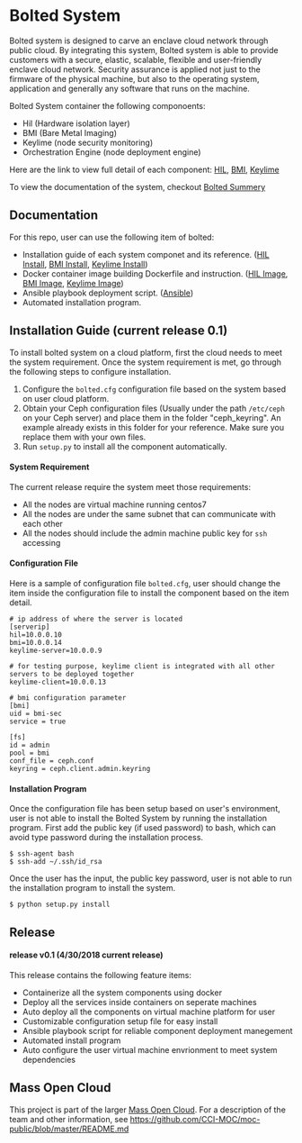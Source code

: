 # Bolted System
Bolted system is designed to carve an enclave cloud network through public cloud. By integrating this system, Bolted system is able to provide customers with a secure, elastic, scalable, flexible and user-friendly enclave cloud network. Security assurance is applied not just to the firmware of the physical machine, but also to the operating system, application and generally any software that runs on the machine. 

Bolted System container the following componoents:
* Hil (Hardware isolation layer)
* BMI (Bare Metal Imaging)
* Keylime (node security monitoring)
* Orchestration Engine (node deployment engine)

Here are the link to view full detail of each component: [HIL](https://github.com/CCI-MOC/hil), [BMI](https://github.com/CCI-MOC/ims), [Keylime](https://github.com/mit-ll/python-keylime)

To view the documentation of the system, checkout [Bolted Summery](docs)

## Documentation
For this repo, user can use the following item of bolted:
* Installation guide of each system componet and its reference. ([HIL Install](installation_guide/hil-install), [BMI Install](installation_guide/bmi-install), [Keylime Install](installation_guide/keylime-install))
* Docker container image building Dockerfile and instruction. ([HIL Image](containers/hil), [BMI Image](containers/bmi), [Keylime Image](containers/keylime))
* Ansible playbook deployment script. ([Ansible](ansible))
* Automated installation program.

## Installation Guide (current release 0.1)
To install bolted system on a cloud platform, first the cloud needs to meet the system requirement. Once the system requirement is met, go through the following steps to configure installation.
1. Configure the `bolted.cfg` configuration file based on the system based on user cloud platform. 
2. Obtain your Ceph configuration files (Usually under the path `/etc/ceph` on your Ceph server) and place them in the folder "ceph_keyring". An example already exists in this folder for your reference. Make sure you replace them with your own files.
3. Run `setup.py` to install all the component automatically.

#### System Requirement
The current release require the system meet those requirements:
* All the nodes are virtual machine running centos7
* All the nodes are under the same subnet that can communicate with each other
* All the nodes should include the admin machine public key for `ssh` accessing


#### Configuration File
Here is a sample of configuration file `bolted.cfg`, user should change the item inside the configuration file to install the component based on the item detail.
```
# ip address of where the server is located
[serverip]
hil=10.0.0.10
bmi=10.0.0.14
keylime-server=10.0.0.9

# for testing purpose, keylime client is integrated with all other servers to be deployed together
keylime-client=10.0.0.13

# bmi configuration parameter
[bmi]
uid = bmi-sec        
service = true           

[fs]
id = admin       
pool = bmi                   
conf_file = ceph.conf           
keyring = ceph.client.admin.keyring
```

#### Installation Program
Once the configuration file has been setup based on user's environment, user is not able to install the Bolted System by running the installation program. First add the public key (if used password) to bash, which can avoid type password during the installation process.
```
$ ssh-agent bash
$ ssh-add ~/.ssh/id_rsa
```
Once the user has the input, the public key password, user is not able to run the installation program to install the system.
```
$ python setup.py install
```

## Release
#### release v0.1 (4/30/2018 current release)
This release contains the following feature items:
* Containerize all the system components using docker
* Deploy all the services inside containers on seperate machines
* Auto deploy all the components on virtual machine platform for user
* Customizable configuration setup file for easy install
* Ansible playbook script for reliable component deployment manegement
* Automated install program
* Auto configure the user virtual machine envrionment to meet system dependencies

## Mass Open Cloud
This project is part of the larger [Mass Open Cloud](https://massopen.cloud/).
For a description of the team and other information, see
https://github.com/CCI-MOC/moc-public/blob/master/README.md






